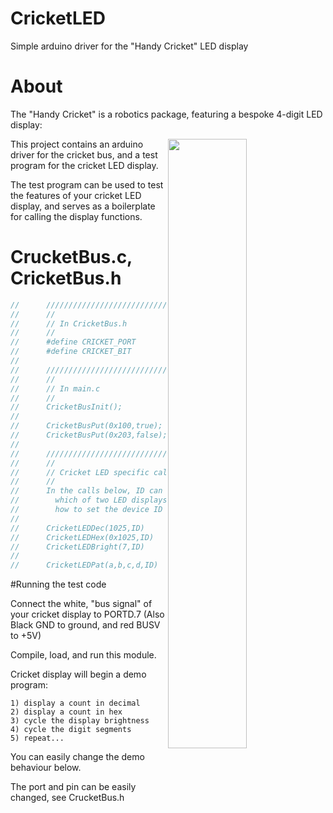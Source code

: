 # CricketLED
Simple arduino driver for the "Handy Cricket" LED display

# About

The "Handy Cricket" is a robotics package, featuring a bespoke 4-digit LED display:

<img align="right" src="http://www.handyboard.com/cricket/bus/4digit/4dkb-sm.jpg" width="50%">

This project contains an arduino driver for the cricket bus, and a test program for the cricket LED display.

The test program can be used to test the features of your cricket LED display, and serves as a boilerplate
for calling the display functions.

# CrucketBus.c, CricketBus.h

```C
//      //////////////////////////////////////
//      //
//      // In CricketBus.h
//      //
//      #define CRICKET_PORT                D
//      #define CRICKET_BIT                 7
//
//      //////////////////////////////////////
//      //
//      // In main.c
//      //
//      CricketBusInit();                   // Called once at startup
//
//      CricketBusPut(0x100,true);          // Send 0x100 as command to cricket bus
//      CricketBusPut(0x203,false);         // Send 0x203 as data (ie - not command) to bus
//
//      //////////////////////////////////////
//      //
//      // Cricket LED specific calls
//      //
//      In the calls below, ID can be zero (for "any"), or 1 or 2 to identify
//        which of two LED displays are connected. See Cricket LED display documentation for
//        how to set the device ID (involves cutting a trace on the board).
//
//      CricketLEDDec(1025,ID)              // Display numeric "1025" on LED display
//      CricketLEDHex(0x1025,ID)            // Display numeric "1025" on LED display
//      CricketLEDBright(7,ID)              // Set brightness level to 7
//
//      CricketLEDPat(a,b,c,d,ID)           // Set segments based on pattern (see notes below)
```

#Running the test code

Connect the white, "bus signal" of your cricket display to PORTD.7
(Also Black GND to ground, and red BUSV to +5V)

Compile, load, and run this module.

Cricket display will begin a demo program:

    1) display a count in decimal
    2) display a count in hex
    3) cycle the display brightness
    4) cycle the digit segments
    5) repeat...

You can easily change the demo behaviour below.

The port and pin can be easily changed, see CrucketBus.h

